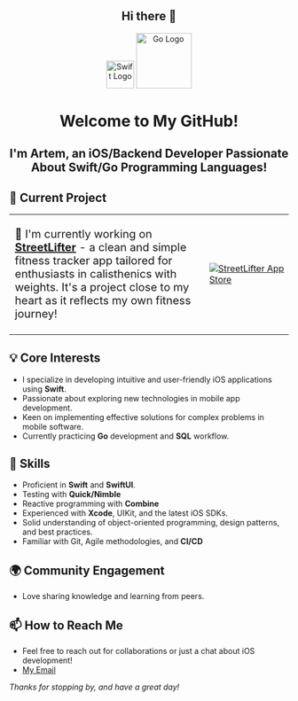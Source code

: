 <h2 align="center">
 Hi there 👋
</h2>
<p align="center">
  <img src="https://developer.apple.com/swift/images/swift-logo.svg" alt="Swift Logo" width="50"/>
  <img src="https://www.freedownloadlogo.com/logos/g/go-7.svg" alt="Go Logo" width="100"/>
</p>

<h1 align="center">Welcome to My GitHub!</h1>

<h2 align="center">I'm Artem, an iOS/Backend Developer Passionate About Swift/Go Programming Languages!</h2>

## 📱 Current Project
<table>
<tr>
<td valign="middle" style="font-size:20px; width:70%;"> 
    <p>🔭 I'm currently working on <a href="https://github.com/sz-yinlong/StreetLifter"><b>StreetLifter</b></a> - a clean and simple fitness tracker app tailored for enthusiasts in calisthenics with weights. It's a project close to my heart as it reflects my own fitness journey!</p>
</td>
<td valign="middle" style="width:30%;">
    <a href="https://apps.apple.com/ru/app/streetlifter/id6475625381">
        <img src="https://github.com/sz-yinlong/sz-yinlong/assets/120241674/d801f5d3-f5b7-4310-92d8-6fb404f92c20" alt="StreetLifter App Store" style="max-height:100px; display:block; margin-left:auto; margin-right:auto;" />
    </a>
</td>
</tr>
</table>

## 💡 Core Interests
- I specialize in developing intuitive and user-friendly iOS applications using **Swift**.
- Passionate about exploring new technologies in mobile app development.
- Keen on implementing effective solutions for complex problems in mobile software.
- Currently practicing **Go** development and **SQL** workflow.

## 🚀 Skills
- Proficient in **Swift** and **SwiftUI**.
- Testing with **Quick/Nimble**
- Reactive programming with **Combine** 
- Experienced with **Xcode**, UIKit, and the latest iOS SDKs.
- Solid understanding of object-oriented programming, design patterns, and best practices.
- Familiar with Git, Agile methodologies, and **CI/CD**

## 🌍 Community Engagement
- Love sharing knowledge and learning from peers.

## 📫 How to Reach Me
- Feel free to reach out for collaborations or just a chat about iOS development!
- [My Email](mailto:szyinlong@gmail.com)

_Thanks for stopping by, and have a great day!_
